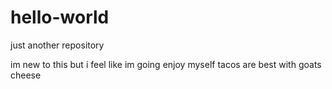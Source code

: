 # hello-world
just another repository

im new to this but i feel like im going enjoy myself
tacos are best with goats cheese
